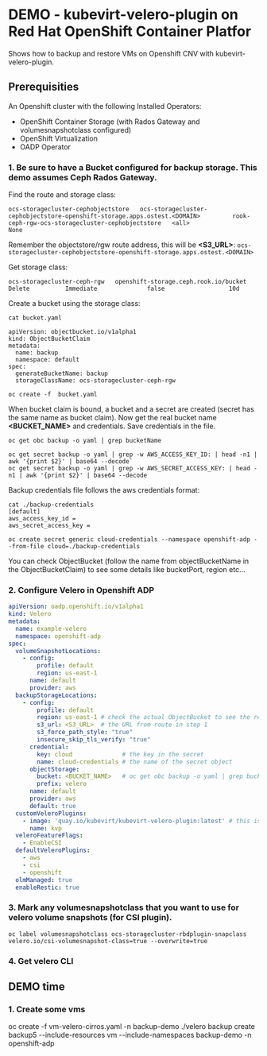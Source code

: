 # DEMO - kubevirt-velero-plugin on Red Hat OpenShift Container Platfor

Shows how to backup and restore VMs on Openshift CNV with kubevirt-velero-plugin. 

## Prerequisities
An Openshift cluster with the following Installed Operators:
- OpenShift Container Storage (with Rados Gateway and volumesnapshotclass configured)
- OpenShift Virtualization
- OADP Operator

### 1. Be sure to have a Bucket configured for backup storage. This demo assumes Ceph Rados Gateway. 

Find the route and storage class:
```oc get route -n openshift-storage
ocs-storagecluster-cephobjectstore   ocs-storagecluster-cephobjectstore-openshift-storage.apps.ostest.<DOMAIN>         rook-ceph-rgw-ocs-storagecluster-cephobjectstore   <all>                             None
```
Remember the objectstore/rgw route address, this will be **<S3_URL>**: `ocs-storagecluster-cephobjectstore-openshift-storage.apps.ostest.<DOMAIN>`

Get storage class:
```oc get sc | grep bucket
ocs-storagecluster-ceph-rgw   openshift-storage.ceph.rook.io/bucket   Delete          Immediate              false                  10d
```
Create a bucket using the storage class:
```
cat bucket.yaml

apiVersion: objectbucket.io/v1alpha1
kind: ObjectBucketClaim
metadata:
  name: backup
  namespace: default
spec:
  generateBucketName: backup
  storageClassName: ocs-storagecluster-ceph-rgw

oc create -f  bucket.yaml
```

When bucket claim is bound, a bucket and a secret are created (secret has the same name as bucket claim). 
Now get the real bucket name **<BUCKET_NAME>** and credentials. Save credentials in the file.
```
oc get obc backup -o yaml | grep bucketName

oc get secret backup -o yaml | grep -w AWS_ACCESS_KEY_ID: | head -n1 | awk '{print $2}' | base64 --decode`
oc get secret backup -o yaml | grep -w AWS_SECRET_ACCESS_KEY: | head -n1 | awk '{print $2}' | base64 --decode
```
Backup credentials file follows the aws credentials format:
```
cat ./backup-credentials
[default]
aws_access_key_id = 
aws_secret_access_key = 
```
```
oc create secret generic cloud-credentials --namespace openshift-adp --from-file cloud=./backup-credentials
```
You can check ObjectBucket (follow the name from objectBucketName in the ObjectBucketClaim) to see some details like bucketPort, region etc...

### 2. Configure Velero in Openshift ADP
```yaml
apiVersion: oadp.openshift.io/v1alpha1
kind: Velero
metadata:
  name: example-velero
  namespace: openshift-adp
spec:
  volumeSnapshotLocations:
    - config:
        profile: default
        region: us-east-1
      name: default
      provider: aws
  backupStorageLocations:
    - config:
        profile: default
        region: us-east-1 # check the actual ObjectBucket to see the region used
        s3_url: <S3_URL>  # the URL from route in step 1
        s3_force_path_style: "true"
        insecure_skip_tls_verify: "true"
      credential:
        key: cloud              # the key in the secret
        name: cloud-credentials # the name of the secret object
      objectStorage:
        bucket: <BUCKET_NAME>   # oc get obc backup -o yaml | grep bucketName
        prefix: velero
      name: default
      provider: aws
      default: true
  customVeleroPlugins:
    - image: 'quay.io/kubevirt/kubevirt-velero-plugin:latest' # this is the actual plugin that we DEMO
      name: kvp
  veleroFeatureFlags:
    - EnableCSI
  defaultVeleroPlugins:
    - aws
    - csi
    - openshift
  olmManaged: true
  enableRestic: true
```

### 3. Mark any volumesnapshotclass that you want to use for velero volume snapshots (for CSI plugin).

`oc label volumesnapshotclass ocs-storagecluster-rbdplugin-snapclass velero.io/csi-volumesnapshot-class=true --overwrite=true`

### 4. Get velero CLI 

## DEMO time

### 1. Create some vms
oc create -f vm-velero-cirros.yaml -n backup-demo
./velero backup create backup5 --include-resources vm --include-namespaces backup-demo -n openshift-adp
